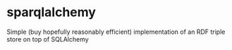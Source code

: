 # sparqlalchemy
Simple (buy hopefully reasonably efficient) implementation of an RDF triple store on top of SQLAlchemy
